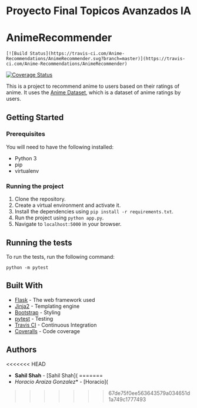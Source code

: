 # Proyecto Final Topicos Avanzados IA
# AnimeRecommender
    [![Build Status](https://travis-ci.com/Anime-Recommendations/AnimeRecommender.svg?branch=master)](https://travis-ci.com/Anime-Recommendations/AnimeRecommender)
[![Coverage Status](https://coveralls.io/repos/github/Anime-Recommendations/AnimeRecommender/badge.svg?branch=master)](https://coveralls.io/github/Anime-Recommendations/AnimeRecommender?branch=master)

This is a project to recommend anime to users based on their ratings of anime. It uses the [Anime Dataset](https://www.kaggle.com/CooperUnion/anime-recommendations-database), which is a dataset of anime ratings by users.

## Getting Started

### Prerequisites

You will need to have the following installed:

- Python 3
- pip
- virtualenv

### Running the project

1. Clone the repository.
2. Create a virtual environment and activate it.
3. Install the dependencies using `pip install -r requirements.txt`.
4. Run the project using `python app.py`.
5. Navigate to `localhost:5000` in your browser.

## Running the tests

To run the tests, run the following command:

`python -m pytest`

## Built With

- [Flask](http://flask.pocoo.org/) - The web framework used
- [Jinja2](http://jinja.pocoo.org/docs/2.10/) - Templating engine
- [Bootstrap](https://getbootstrap.com/) - Styling
- [pytest](https://docs.pytest.org/en/latest/) - Testing
- [Travis CI](https://travis-ci.org/) - Continuous Integration
- [Coveralls](https://coveralls.io/) - Code coverage

## Authors

<<<<<<< HEAD
- **Sahil Shah** - [Sahil Shah](
=======
- *Horacio Araiza Gonzalez** - [Horacio](
>>>>>>> 67de75f0ee563643579a034651d1a749c1777493
